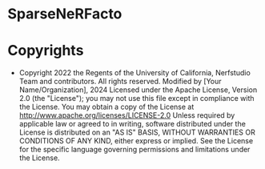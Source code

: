 # SparseNeRFacto
# Copyrights
- Copyright 2022 the Regents of the University of California, Nerfstudio Team and contributors. All rights reserved.
Modified by [Your Name/Organization], 2024
Licensed under the Apache License, Version 2.0 (the "License");
you may not use this file except in compliance with the License.
You may obtain a copy of the License at
http://www.apache.org/licenses/LICENSE-2.0
Unless required by applicable law or agreed to in writing, software
distributed under the License is distributed on an "AS IS" BASIS,
WITHOUT WARRANTIES OR CONDITIONS OF ANY KIND, either express or implied.
See the License for the specific language governing permissions and
limitations under the License.
